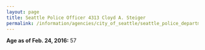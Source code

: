 ```yaml
---
layout: page
title: Seattle Police Officer 4313 Cloyd A. Steiger
permalink: /information/agencies/city_of_seattle/seattle_police_department/copbook/4313/
---
```


**Age as of Feb. 24, 2016:** 57
